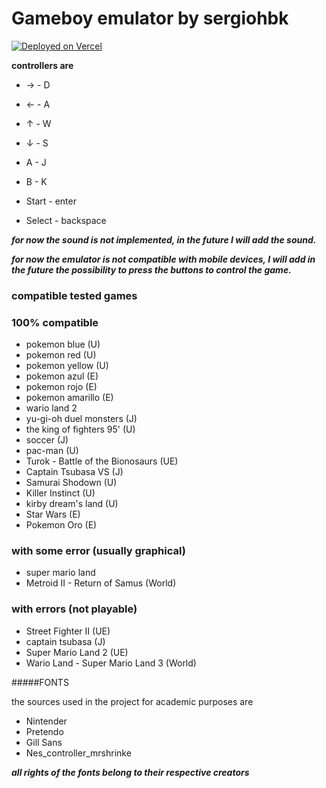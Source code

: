 # Gameboy emulator by sergiohbk

[![Deployed on Vercel](https://img.shields.io/badge/deployed%20on-vercel-blue)](https://sergiohbk-gameboy-emulator-mb41lg4qm-sergiohbk.vercel.app/)

**controllers are**

- → - D
- ← - A
- ↑ - W
- ↓ - S

- A - J
- B - K
- Start - enter
- Select - backspace

**_for now the sound is not implemented, in the future I will add the sound._**

**_for now the emulator is not compatible with mobile devices, I will add in the future the possibility to press the buttons to control the game._**

### compatible tested games

### 100% compatible

- pokemon blue (U)
- pokemon red (U)
- pokemon yellow (U)
- pokemon azul (E)
- pokemon rojo (E)
- pokemon amarillo (E)
- wario land 2
- yu-gi-oh duel monsters (J)
- the king of fighters 95' (U)
- soccer (J)
- pac-man (U)
- Turok - Battle of the Bionosaurs (UE)
- Captain Tsubasa VS (J)
- Samurai Shodown (U)
- Killer Instinct (U)
- kirby dream's land (U)
- Star Wars (E)
- Pokemon Oro (E)

### with some error (usually graphical)

- super mario land
- Metroid II - Return of Samus (World)

### with errors (not playable)

- Street Fighter II (UE)
- captain tsubasa (J)
- Super Mario Land 2 (UE)
- Wario Land - Super Mario Land 3 (World)

#####FONTS

the sources used in the project for academic purposes are

- Nintender
- Pretendo
- Gill Sans
- Nes_controller_mrshrinke

**_all rights of the fonts belong to their respective creators_**

